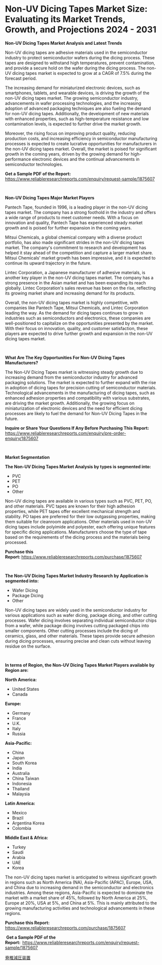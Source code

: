 <p><h1>Non-UV Dicing Tapes Market Size: Evaluating its Market Trends, Growth, and Projections 2024 - 2031</h1></p><p><strong>Non-UV Dicing Tapes Market Analysis and Latest Trends</strong></p>
<p><p>Non-UV dicing tapes are adhesive materials used in the semiconductor industry to protect semiconductor wafers during the dicing process. These tapes are designed to withstand high temperatures, prevent contamination, and provide a secure hold on the wafer during the dicing process. The non-UV dicing tapes market is expected to grow at a CAGR of 7.5% during the forecast period.</p><p>The increasing demand for miniaturized electronic devices, such as smartphones, tablets, and wearable devices, is driving the growth of the non-UV dicing tapes market. The growing semiconductor industry, advancements in wafer processing technologies, and the increasing adoption of advanced packaging techniques are also fueling the demand for non-UV dicing tapes. Additionally, the development of new materials with enhanced properties, such as high-temperature resistance and low contamination levels, is expected to further drive the market growth.</p><p>Moreover, the rising focus on improving product quality, reducing production costs, and increasing efficiency in semiconductor manufacturing processes is expected to create lucrative opportunities for manufacturers in the non-UV dicing tapes market. Overall, the market is poised for significant growth in the coming years, driven by the growing demand for high-performance electronic devices and the continual advancements in semiconductor technologies.</p></p>
<p><strong>Get a Sample PDF of the Report:&nbsp;</strong> <a href="https://www.reliableresearchreports.com/enquiry/request-sample/1875607">https://www.reliableresearchreports.com/enquiry/request-sample/1875607</a></p>
<p>&nbsp;</p>
<p><strong>Non-UV Dicing Tapes Major Market Players</strong></p>
<p><p>Pantech Tape, founded in 1996, is a leading player in the non-UV dicing tapes market. The company has a strong foothold in the industry and offers a wide range of products to meet customer needs. With a focus on innovation and quality, Pantech Tape has experienced steady market growth and is poised for further expansion in the coming years.</p><p>Mitsui Chemicals, a global chemical company with a diverse product portfolio, has also made significant strides in the non-UV dicing tapes market. The company's commitment to research and development has helped it stay ahead of the competition and capture a larger market share. Mitsui Chemicals' market growth has been impressive, and it is expected to continue its upward trajectory in the future.</p><p>Lintec Corporation, a Japanese manufacturer of adhesive materials, is another key player in the non-UV dicing tapes market. The company has a strong presence in the Asian market and has been expanding its reach globally. Lintec Corporation's sales revenue has been on the rise, reflecting its growing market share and increasing demand for its products.</p><p>Overall, the non-UV dicing tapes market is highly competitive, with companies like Pantech Tape, Mitsui Chemicals, and Lintec Corporation leading the way. As the demand for dicing tapes continues to grow in industries such as semiconductors and electronics, these companies are well-positioned to capitalize on the opportunities presented by the market. With their focus on innovation, quality, and customer satisfaction, these players are expected to drive further growth and expansion in the non-UV dicing tapes market.</p></p>
<p>&nbsp;</p>
<p><strong>What Are The Key Opportunities For Non-UV Dicing Tapes Manufacturers?</strong></p>
<p><p>The Non-UV Dicing Tapes market is witnessing steady growth due to increasing demand from the semiconductor industry for advanced packaging solutions. The market is expected to further expand with the rise in adoption of dicing tapes for precision cutting of semiconductor materials. Technological advancements in the manufacturing of dicing tapes, such as enhanced adhesion properties and compatibility with various substrates, are driving the market growth. Additionally, the growing focus on miniaturization of electronic devices and the need for efficient dicing processes are likely to fuel the demand for Non-UV Dicing Tapes in the future.</p></p>
<p><strong>Inquire or Share Your Questions If Any Before Purchasing This Report:</strong> <a href="https://www.reliableresearchreports.com/enquiry/pre-order-enquiry/1875607">https://www.reliableresearchreports.com/enquiry/pre-order-enquiry/1875607</a></p>
<p>&nbsp;</p>
<p><strong>Market Segmentation</strong></p>
<p><strong>The Non-UV Dicing Tapes Market Analysis by types is segmented into:</strong></p>
<p><ul><li>PVC</li><li>PET</li><li>PO</li><li>Other</li></ul></p>
<p><p>Non-UV dicing tapes are available in various types such as PVC, PET, PO, and other materials. PVC tapes are known for their high adhesion properties, while PET tapes offer excellent mechanical strength and stability. PO tapes are preferred for their low outgassing properties, making them suitable for cleanroom applications. Other materials used in non-UV dicing tapes include polyimide and polyester, each offering unique features for specific dicing applications. Manufacturers choose the type of tape based on the requirements of the dicing process and the materials being processed.</p></p>
<p><strong>Purchase this Report:&nbsp;</strong><a href="https://www.reliableresearchreports.com/purchase/1875607">https://www.reliableresearchreports.com/purchase/1875607</a></p>
<p>&nbsp;</p>
<p><strong>The Non-UV Dicing Tapes Market Industry Research by Application is segmented into:</strong></p>
<p><ul><li>Wafer Dicing</li><li>Package Dicing</li><li>Other</li></ul></p>
<p><p>Non-UV dicing tapes are widely used in the semiconductor industry for various applications such as wafer dicing, package dicing, and other cutting processes. Wafer dicing involves separating individual semiconductor chips from a wafer, while package dicing involves cutting packaged chips into smaller components. Other cutting processes include the dicing of ceramics, glass, and other materials. These tapes provide secure adhesion during dicing processes, ensuring precise and clean cuts without leaving residue on the surface.</p></p>
<p>&nbsp;</p>
<p><strong>In terms of Region, the Non-UV Dicing Tapes Market Players available by Region are:</strong></p>
<p>
    <p> <strong> North America: </strong>
        <ul>
            <li>United States</li>
            <li>Canada</li>
        </ul>
        </p> 
    <p> <strong> Europe: </strong>
        <ul>
            <li>Germany</li>
            <li>France</li>
            <li>U.K.</li>
            <li>Italy</li>
            <li>Russia</li>
        </ul>
        </p> 
    <p> <strong> Asia-Pacific: </strong>
        <ul>
            <li>China</li>
            <li>Japan</li>
            <li>South Korea</li>
            <li>India</li>
            <li>Australia</li>
            <li>China Taiwan</li>
            <li>Indonesia</li>
            <li>Thailand</li>
            <li>Malaysia</li>
        </ul>
        </p> 
    <p> <strong> Latin America: </strong>
        <ul>
            <li>Mexico</li>
            <li>Brazil</li>
            <li>Argentina Korea</li>
            <li>Colombia</li>
        </ul>
        </p> 
    <p> <strong> Middle East & Africa: </strong>
        <ul>
            <li>Turkey</li>
            <li>Saudi</li>
            <li>Arabia</li>
            <li>UAE</li>
            <li>Korea</li>
        </ul>
    </p>
    </p>
<p><p>The non-UV dicing tapes market is anticipated to witness significant growth in regions such as North America (NA), Asia-Pacific (APAC), Europe, USA, and China due to increasing demand in the semiconductor and electronics industries. Among these regions, Asia-Pacific is expected to dominate the market with a market share of 45%, followed by North America at 25%, Europe at 20%, USA at 5%, and China at 5%. This is mainly attributed to the growing manufacturing activities and technological advancements in these regions.</p></p>
<p><strong>Purchase this Report: </strong><a href="https://www.reliableresearchreports.com/purchase/1875607">https://www.reliableresearchreports.com/purchase/1875607</a></p>
<p>&nbsp;<strong>Get a Sample PDF of the Report:&nbsp;&nbsp;</strong><a href="https://www.reliableresearchreports.com/enquiry/request-sample/1875607">https://www.reliableresearchreports.com/enquiry/request-sample/1875607</a></p>
<p><strong></strong></p>
<p><p><a href="https://github.com/ppmazlotr77499/Market-Research-Report-List-1/blob/main/18801841704.md">脊椎減圧装置</a></p></p>